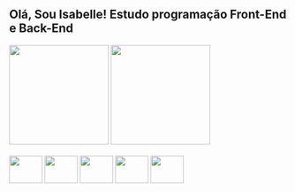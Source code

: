 ## Olá, Sou Isabelle! Estudo programação Front-End e Back-End

<div>
  <img height="180cm" src="https://github-readme-stats.vercel.app/api?username=agstbelle&show_icons=true&theme=onedark"/>
  <img height="180cm" src="https://github-readme-stats.vercel.app/api/top-langs/?username=agstbelle&layout=compact&theme=onedark"/>
</div>
<div style="diaplay: inline_block"><br>
  <img align="center" height="50" width="60" src="https://cdn.jsdelivr.net/gh/devicons/devicon@latest/icons/javascript/javascript-plain.svg"/>
  <img align="center" height="50" width="60" src="https://cdn.jsdelivr.net/gh/devicons/devicon@latest/icons/css3/css3-plain-wordmark.svg"/>
  <img align="center" height="50" width="60" src="https://cdn.jsdelivr.net/gh/devicons/devicon@latest/icons/python/python-plain.svg"/>
  <img align="center" height="50" width="60" src="https://cdn.jsdelivr.net/gh/devicons/devicon@latest/icons/html5/html5-plain-wordmark.svg"/>
  <img align="center" height="50" width="60" src="https://cdn.jsdelivr.net/gh/devicons/devicon@latest/icons/csharp/csharp-plain.svg" />

</div>


